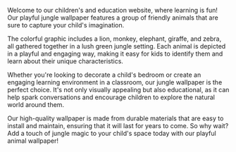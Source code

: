 <!--
Write me content for website with wallpaper "A playful graphic of a group of animals in a jungle for a children's or education website"
-->

<!--font:Poppins-->

Welcome to our children's and education website, where learning is fun! Our playful jungle wallpaper features a group of friendly animals that are sure to capture your child's imagination.

The colorful graphic includes a lion, monkey, elephant, giraffe, and zebra, all gathered together in a lush green jungle setting. Each animal is depicted in a playful and engaging way, making it easy for kids to identify them and learn about their unique characteristics.

Whether you're looking to decorate a child's bedroom or create an engaging learning environment in a classroom, our jungle wallpaper is the perfect choice. It's not only visually appealing but also educational, as it can help spark conversations and encourage children to explore the natural world around them.

Our high-quality wallpaper is made from durable materials that are easy to install and maintain, ensuring that it will last for years to come. So why wait? Add a touch of jungle magic to your child's space today with our playful animal wallpaper!
